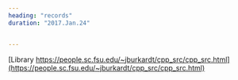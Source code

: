 ```yaml
---
heading: "records"
duration: "2017.Jan.24"


---
```


[Library https://people.sc.fsu.edu/~jburkardt/cpp_src/cpp_src.html](https://people.sc.fsu.edu/~jburkardt/cpp_src/cpp_src.html)
